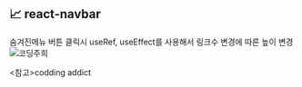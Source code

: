 ## 📈 react-navbar
숨겨진메뉴 버튼 클릭시 useRef, useEffect를 사용해서 링크수 변경에 따른 높이 변경
![코딩주희](https://user-images.githubusercontent.com/74355328/131776629-da7057fb-8099-49aa-9bf7-0972eb070c8a.png)

<참고>codding addict

